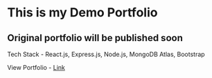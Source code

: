 # This is my Demo Portfolio
## Original portfolio will be published soon

Tech Stack - React.js, Express.js, Node.js, MongoDB Atlas, Bootstrap

View Portfolio - [Link](https://rudra-patel.netlify.app/)
